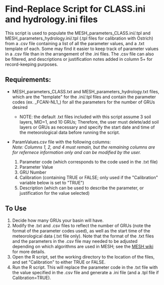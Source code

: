 # Find-Replace Script for CLASS.ini and hydrology.ini files

This script is used to populate the MESH_parameters_CLASS.ini/.tpl and MESH_parameters_hydrology.ini/.tpl (.tpl files for calibration with Ostrich) from a .csv file containing a list of all the parameter values, and a .txt template of each. Some may find it easier to keep track of parameter values in a .csv file than in the arrangement of the .ini files. The .csv file can also be filtered, and descriptions or justification notes added in column 5+ for record-keeping purposes.

## Requirements:
- MESH_parameters_CLASS.txt and MESH_parameters_hydrology.txt files, which are the "template" for the .ini/.tpl files and contain the parameter codes (ex. \_FCAN-NL1_) for all the parameters for the number of GRUs desired
  - NOTE: the default .txt files included with this script assume 3 soil layers, MID=1, and 10 GRUs; Therefore, the user must delete/add soil layers or GRUs as necessary and specify the start date and time of the meteorological data before running the script.

- ParamValues.csv file with the following columns:  
    *Note: Columns 1, 2, and 4 must remain, but the remaining columns are for refernece information only and can be modified by the user.*
  1. Parameter code (which corresponds to the code used in the .txt file)
  2. Parameter Value
  3. GRU Number
  4. Calibration (containing TRUE or FALSE; only used if the "Calibration" variable below is set to "TRUE")
  5. Description (which can be used to describe the parameter, or justification for the value selected)

## To Use
  1. Decide how many GRUs your basin will have.
  2. Modify the .txt and .csv files to reflect the number of GRUs (note the format of the parameter codes used), as well as the start time of the meteorological data (.txt file only). Note that the format of the .txt files and the parameters in the .csv file may needed to be adjusted depending on which algorithms are used in MESH; see the [MESH wiki](https://wiki.usask.ca/display/MESH/MESH+User+Page) for more details.
  3. Open the R script, set the working directory to the location of the files, and set "Calibration" to either TRUE or FALSE.
  4. Run the R script. This will replace the parameter code in the .txt file with the value specified in the .csv file and generate a .ini file (and a .tpl file if Calibration=TRUE).
